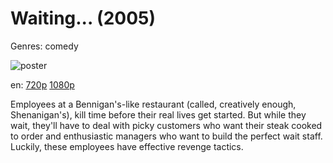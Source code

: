 # Waiting... (2005)

Genres: comedy

![poster](http://image.tmdb.org/t/p/w500/3cyqShU9PGMtTpQgnV7Um3nEOmk.jpg)

en:
  [720p](magnet:?xt=urn:btih:545FA0C8590597D502471D175E8A7898CFAF0B6E&tr=udp://glotorrents.pw:6969/announce&tr=udp://tracker.opentrackr.org:1337/announce&tr=udp://torrent.gresille.org:80/announce&tr=udp://tracker.openbittorrent.com:80&tr=udp://tracker.coppersurfer.tk:6969&tr=udp://tracker.leechers-paradise.org:6969&tr=udp://p4p.arenabg.ch:1337&tr=udp://tracker.internetwarriors.net:1337)
  [1080p](magnet:?xt=urn:btih:FC2E168C5A717D5A5E923A6813FB43CBB08D3AA1&tr=udp://glotorrents.pw:6969/announce&tr=udp://tracker.opentrackr.org:1337/announce&tr=udp://torrent.gresille.org:80/announce&tr=udp://tracker.openbittorrent.com:80&tr=udp://tracker.coppersurfer.tk:6969&tr=udp://tracker.leechers-paradise.org:6969&tr=udp://p4p.arenabg.ch:1337&tr=udp://tracker.internetwarriors.net:1337)
  


Employees at a Bennigan's-like restaurant (called, creatively enough, Shenanigan's), kill time before their real lives get started. But while they wait, they'll have to deal with picky customers who want their steak cooked to order and enthusiastic managers who want to build the perfect wait staff. Luckily, these employees have effective revenge tactics.